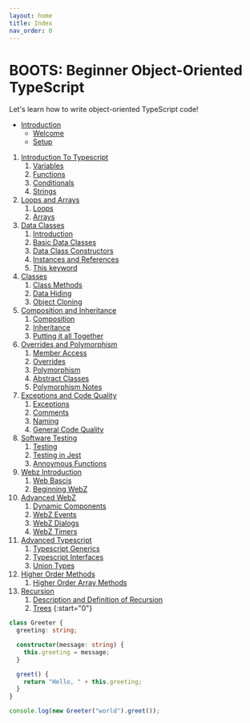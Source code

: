 ```yaml
---
layout: home
title: Index
nav_order: 0
---
```


# BOOTS: Beginner Object-Oriented TypeScript

Let's learn how to write object-oriented TypeScript code!
- [Introduction](text/0-introduction/index.md)
   - [Welcome](text/0-introduction/welcome.md)
   - [Setup](text/0-introduction/setup.md) 

1. [Introduction To Typescript](text/1-typescript/index.md)
   1. [Variables](text/1-typescript/variables.md)
   2. [Functions](text/1-typescript/functions.md)
   3. [Conditionals](text/1-typescript/conditionals.md)
   4. [Strings](text/1-typescript/strings.md)
2. [Loops and Arrays](text/2-loops/index.md)
   1. [Loops](text/2-loops/loops.md)
   2. [Arrays](text/2-loops/arrays.md)
3. [Data Classes](text/3-dataclass/index.md)
    1. [Introduction](text/3-dataclass/intro.md)
    2. [Basic Data Classes](text/3-dataclass/basic.md)
    3. [Data Class Constructors](text/3-dataclass/constructors.md)
    4. [Instances and References](text/3-dataclass/references.md)
    5. [This keyword](text/3-dataclass/this.md)
4. [Classes](text/4-classes/index.md)
    1. [Class Methods](text/4-classes/methods.md)
    2. [Data Hiding](text/4-classes/private.md)
    3. [Object Cloning](text/4-classes/clone.md)
5. [Composition and Inheritance](text/5-composition-inheritance/index.md)
    1. [Composition](text/5-composition-inheritance/composition.md)
    2. [Inheritance](text/5-composition-inheritance/inheritance.md)
    3. [Putting it all Together](text/5-composition-inheritance/summation.md)
6. [Overrides and Polymorphism](text/6-polymorphism/index.md)
    1. [Member Access](text/6-polymorphism/member_access.md)
    2. [Overrides](text/6-polymorphism/overrides.md)
    3. [Polymorphism](text/6-polymorphism/polymorphism.md)
    4. [Abstract Classes](text/6-polymorphism/abstract.md)
    5. [Polymorphism Notes](text/6-polymorphism/notes.md)
7. [Exceptions and Code Quality](text/7-exceptions_code_qual/index.md)
    1. [Exceptions](text/7-exceptions_code_qual/excedptions.md)
    2. [Comments](text/7-exceptions_code_qual/comments.md)
    3. [Naming](text/7-exceptions_code_qual/naming.md)
    4. [General Code Quality](text/7-exceptions_code_qual/general.md)
8. [Software Testing](text/8-testing/index.md)
    1. [Testing](text/8-testing/testing.md)
    2. [Testing in Jest](text/8-testing/jest.md)
    3. [Annoymous Functions](text/8-testing/anonymous.md)
9. [Webz Introduction](text/9-webz-intro/index.md)
    1. [Web Bascis](text/9-webz-intro/webbasics.md)
    2. [Beginning WebZ](text/9-webz-intro/beginning_webz.md)
10. [Advanced WebZ](text/10-webz-advanced/index.md)
    1. [Dynamic Components](text/10-webz-advanced/dynamic.md)
    2. [WebZ Events](text/10-webz-advanced/events.md)
    3. [WebZ Dialogs](text/10-webz-advanced/dialogs.md)
    4. [WebZ Timers](text/10-webz-advanced/timers.md)
11. [Advanced Typescript](text/11-Advanced%20Typescript/index.md)
    1. [Typescript Generics](text/11-Advanced%20Typescript/generics.md)
    2. [Typescript Interfaces](text/11-Advanced%20Typescript/interfaces.md)
    3. [Union Types](text/11-Advanced%20Typescript/unions.md)
12. [Higher Order Methods](text/12-high-order-methods/index.md)
    1. [Higher Order Array Methods](text/12-high-order-methods/arrays.md)
13. [Recursion](text/13-Recursion/index.md)
    1. [Description and Definition of Recursion](text/13-Recursion/recursion.md)
    2. [Trees](text/13-Recursion/trees.md)
{:start="0"}

```typescript
class Greeter {
  greeting: string;

  constructor(message: string) {
    this.greeting = message;
  }

  greet() {
    return "Hello, " + this.greeting;
  }
}

console.log(new Greeter("world").greet());
```

